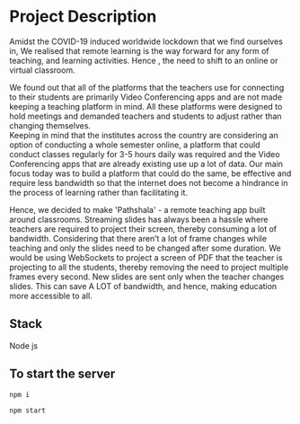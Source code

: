 # Project Description 

Amidst the COVID-19 induced worldwide lockdown that we find ourselves in, We realised that remote learning is the way forward for any form of teaching, and learning activities. Hence , the need to shift to an online or virtual classroom. 

We found out that all of the platforms that the teachers use for connecting to their students are primarily Video Conferencing apps and are not made keeping a teaching platform in mind.
All these platforms were designed to hold meetings and demanded teachers and students to adjust rather than changing themselves.  
Keeping in mind that the institutes across the country are considering an option of conducting a whole semester online, a platform that could conduct classes regularly for 3-5 hours daily was required and the Video Conferencing apps that are already existing use up a lot of data. Our main focus today was to build a platform that could do the same, be effective and require less bandwidth so that the internet does not become a hindrance in the process of learning rather than facilitating it.

Hence, we decided to make 'Pathshala' - a remote teaching app built around classrooms. Streaming slides has always been a hassle where teachers are required to project their screen, thereby consuming a lot of bandwidth. Considering that there aren’t a lot of frame changes while teaching and only the slides need to be changed after some duration. We would be using WebSockets to project a screen of PDF that the teacher is projecting to all the students, thereby removing the need to project multiple frames every second. New slides are sent only when the teacher changes slides. This can save A LOT of bandwidth, and hence, making education more accessible to all.


## Stack 

Node js

## To start the server 

```
npm i 

npm start
```
